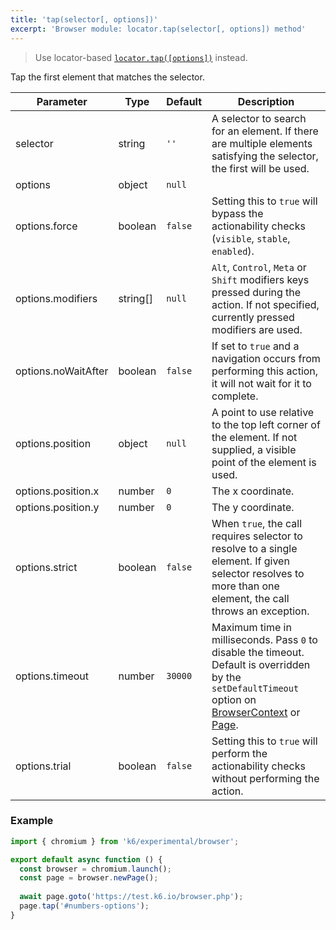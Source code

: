 ```yaml
---
title: 'tap(selector[, options])'
excerpt: 'Browser module: locator.tap(selector[, options]) method'
---
```


<Blockquote mod="warning" title="">

Use locator-based [`locator.tap([options])`](/javascript-api/k6-experimental/browser/locator/tap/) instead.

</Blockquote>

Tap the first element that matches the selector.

<TableWithNestedRows>

| Parameter           | Type     | Default | Description                                                                                                                                                                                                                           |
|---------------------|----------|---------|---------------------------------------------------------------------------------------------------------------------------------------------------------------------------------------------------------------------------------------|
| selector        | string  | `''`    |  A selector to search for an element. If there are multiple elements satisfying the selector, the first will be used.                                                                                                                 |
| options             | object   | `null`  |                                                                                                                                                                                                                      |
| options.force       | boolean  | `false` | Setting this to `true` will bypass the actionability checks (`visible`, `stable`, `enabled`).                                                                                                                                         |
| options.modifiers   | string[] | `null`  | `Alt`, `Control`, `Meta` or `Shift` modifiers keys pressed during the action. If not specified, currently pressed modifiers are used.                                                                                                 |
| options.noWaitAfter | boolean  | `false` | If set to `true` and a navigation occurs from performing this action, it will not wait for it to complete.                                                                                                                            |
| options.position    | object   | `null`  | A point to use relative to the top left corner of the element. If not supplied, a visible point of the element is used.                                                                                                               |
| options.position.x  | number   | `0`     | The x coordinate.                                                                                                                                                                                                                     |
| options.position.y  | number   | `0`     | The y coordinate.                                                                                                                                                                                                                     |
| options.strict  | boolean| `false`  | When `true`, the call requires selector to resolve to a single element. If given selector resolves to more than one element, the call throws an exception.                                                                            |
| options.timeout     | number   | `30000` | Maximum time in milliseconds. Pass `0` to disable the timeout. Default is overridden by the `setDefaultTimeout` option on [BrowserContext](/javascript-api/k6-experimental/browser/browsercontext/) or [Page](/javascript-api/k6-experimental/browser/page/). |
| options.trial       | boolean  | `false` | Setting this to `true` will perform the actionability checks without performing the action.                                                                                                                                           |

</TableWithNestedRows>

### Example

<CodeGroup labels={[]}>

```javascript
import { chromium } from 'k6/experimental/browser';

export default async function () {
  const browser = chromium.launch();
  const page = browser.newPage();
  
  await page.goto('https://test.k6.io/browser.php');
  page.tap('#numbers-options');
}
```

</CodeGroup>

